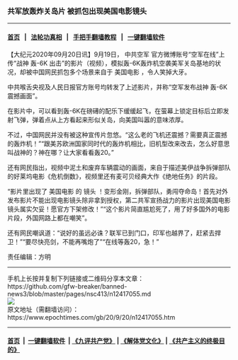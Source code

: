 ### 共军放轰炸关岛片 被抓包出现美国电影镜头
------------------------

#### [首页](https://github.com/gfw-breaker/banned-news3/blob/master/README.md) &nbsp;&nbsp;|&nbsp;&nbsp; [法轮功真相](https://github.com/begood0513/basic/blob/master/README.md)  &nbsp;&nbsp;|&nbsp;&nbsp; [手把手翻墙教程](https://github.com/gfw-breaker/guides/wiki)  &nbsp;&nbsp;|&nbsp;&nbsp; [一键翻墙软件](https://github.com/gfw-breaker/nogfw/blob/master/README.md)  



<div><p>
 【大纪元2020年09月20日讯】9月19日，
 <ok href="https://www.epochtimes.com/gb/tag/%E4%B8%AD%E5%85%B1%E7%A9%BA%E5%86%9B.html">
  中共空军
 </ok>
 官方微博账号“空军在线”上传“战神
 <ok href="https://www.epochtimes.com/gb/tag/%E8%BD%B0-6k.html">
  轰-6K
 </ok>
 出击”的影片（视频），模拟轰-6K轰炸机空袭美军关岛基地的状况，却被中国网民抓包多个场景来自于
 <ok href="https://www.epochtimes.com/gb/tag/%E7%BE%8E%E5%9B%BD%E7%94%B5%E5%BD%B1.html">
  美国电影
 </ok>
 ，令人笑掉大牙。
</p>
<p>
 中共喉舌央视及人民日报官方账号均转发了上述影片，并称“空军发布战神
 <ok href="https://www.epochtimes.com/gb/tag/%E8%BD%B0-6k.html">
  轰-6K
 </ok>
 震撼画面”。
</p>
<p>
 在影片中，可以看到轰-6K在磅礡的配乐下缓缓起飞，在萤幕上锁定目标后立即发射飞弹，弹着点从上方看起来形似关岛，向美国叫嚣的意味浓厚。
</p>
<p>
 不过，中国网民并没有被这种宣传片忽悠。“这么老的飞机还震撼？需要真正震撼的轰炸机！”“跟美苏欧洲国家同时代的轰炸机相比，旧机型改来改去，怎么好意思叫战神的？神在哪？让大家看看轰20。”
</p>
<p>
 还有网民指出，视频中泥土和废弃车辆震动的画面，来自于描述美伊战争拆弹部队的好莱坞电影《危机倒数》，视频里还有麦可贝经典大作《绝地任务》的片段。
</p>
<p>
 “影片里出现了
 <ok href="https://www.epochtimes.com/gb/tag/%E7%BE%8E%E5%9B%BD%E7%94%B5%E5%BD%B1.html">
  美国电影
 </ok>
 的
 <ok href="https://www.epochtimes.com/gb/tag/%E9%95%9C%E5%A4%B4.html">
  镜头
 </ok>
 ！变形金刚，拆弹部队，勇闯夺命岛！首先对外发布影片不能出现电影镜头除非拿到授权，第二共军宣扬战力的影片出现美国电影镜头属实欠妥！愿官方下架修改！”“这个影片简直尴尬死了，用了好多国外的电影片段，外国网路上都在嘲笑”。
</p>
<p>
 还有网民嘲讽道：“说好的虽远必诛？联军已到门口，印军也越界了，赶紧去捍卫！”“要尽快亮剑，不能再嘴炮了”“在线等轰20，急！”
</p>
<p>
 责任编辑：方明
</p>
</div>
<hr/>
手机上长按并复制下列链接或二维码分享本文章：<br/>
https://github.com/gfw-breaker/banned-news3/blob/master/pages/nsc413/n12417055.md <br/>
<a href='https://github.com/gfw-breaker/banned-news3/blob/master/pages/nsc413/n12417055.md'><img src='https://github.com/gfw-breaker/banned-news3/blob/master/pages/nsc413/n12417055.md.png'/></a> <br/>
原文地址（需翻墙访问）：https://www.epochtimes.com/gb/20/9/20/n12417055.htm


------------------------
#### [首页](https://github.com/gfw-breaker/banned-news3/blob/master/README.md) &nbsp;|&nbsp; [一键翻墙软件](https://github.com/gfw-breaker/nogfw/blob/master/README.md) &nbsp;| [《九评共产党》](https://github.com/gfw-breaker/9ping.md/blob/master/README.md#九评之一评共产党是什么) | [《解体党文化》](https://github.com/gfw-breaker/jtdwh.md/blob/master/README.md) | [《共产主义的终极目的》](https://github.com/gfw-breaker/gczydzjmd.md/blob/master/README.md)


<img src='http://gfw-breaker.win/banned-news3/pages/nsc413/n12417055.md' width='0px' height='0px'/>